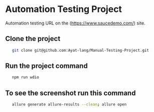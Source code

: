 # Automation Testing Project

Automation testing URL on the (https://www.saucedemo.com/) site.

## Clone the project

```bash
   git clone git@github.com:Ayat-lang/Manual-Testing-Project.git
```

## Run the project command 

```bash
   npm run wdio
```

## To see the screenshot run this command

```bash
   allure generate allure-results --clean; allure open
```